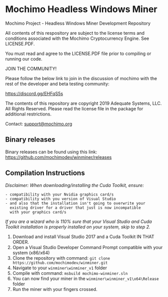 # Mochimo Headless Windows Miner

Mochimo Project - Headless Windows Miner Development Repository

All contents of this respository are subject to the license terms and conditions associated with the Mochimo Cryptocurrency Engine.
See LICENSE.PDF.

You must read and agree to the LICENSE.PDF file prior to compiling or running our code.

JOIN THE COMMUNITY!

Please follow the below link to join in the discussion of mochimo with the rest of the developer and beta testing community:

https://discord.gg/EHFqS5s

The contents of this repository are copyright 2019 Adequate Systems, LLC.  All Rights Reserved.
Please read the license file in the package for additional restrictions.

Contact: support@mochimo.org

## Binary releases
Binary releases can be found using this link: https://github.com/mochimodev/winminer/releases

## Compilation Instructions
*Disclaimer: When downloading/installing the Cuda Toolkit, ensure:*
```
- compatibility with your Nvidia graphics card/s
- compatibility with you version of Visual Studio
- and also that the installation isn't going to overwrite your
  existing driver for a driver that just is now incompatible
  with your graphics card/s
```
*If you are a wizard who is 110% sure that your Visual Studio and Cuda Toolkit installation is properly installed on your system, skip to step 2.*
1. Download and install Visual Studio 2017 and a Cuda Toolkit IN THAT ORDER.
2. Open a Visual Studio Developer Command Prompt compatible with your system (x86/x64)
3. Clone the repository with command: `git clone https://github.com/mochimodev/winminer.git`
4. Navigate to your `winminer\winminer_v1` folder
5. Compile with command: `msbuild mochimo-winminer.sln`
6. You can now find your miner in the `winminer\winminer_v1\x64\Release` folder
7. Run the miner with your fingers crossed.

